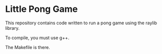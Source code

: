 # Little Pong Game

This repository contains code written to run a pong game
using the raylib library.

To compile, you must use g++.

The Makefile is there.